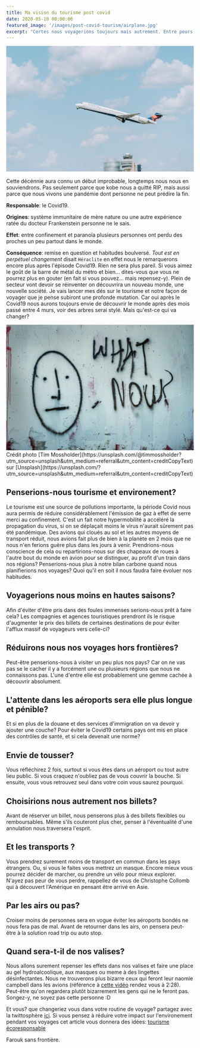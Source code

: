 ```yaml
---
title: Ma vision du tourisme post covid
date: 2020-05-10 00:00:00
featured_image: '/images/post-covid-tourism/airplane.jpg'
excerpt: "Certes nous voyagerions toujours mais autrement. Entre peurs de tousser en public et la la distanciation sociale, ça ne sera plus pareil."
---
```


![](/images/post-covid-tourism/airplane.jpg)

Cette décénnie aura connu un début improbable, longtemps nous nous en souviendrons. Pas seulement parce que kobe nous a quitté RIP, mais aussi parce que nous vivons une pandémie dont personne ne peut prédire la fin. 

**Responsable**: le Covid19. 

**Origines**: système immunitaire de mère nature ou une autre expérience ratée du docteur Frankenstein personne ne le sais. 

**Effet**: entre confinement et paranoïa plusieurs personnes ont perdu des proches un peu partout dans le monde. 

**Conséquence**: remise en question et habitudes boulversé. *Tout est en perpétuel changement* disait `Héraclite` en effet nous le remarquerons encore plus après l'épisode Covid19. Rien ne sera plus pareil. Si vous aimez le goût de la barre de métal du métro et bien…  dites-vous que vous ne pourrez plus en gouter (en fait si vous pouvez… mais repensez-y). Plein de secteur vont devoir se réinventer on découvrira un nouveau monde, une nouvelle société. Je vais lancer mes dés sur le tourisme et notre façon de voyager que je pense subiront une profonde mutation. Car oui après le Covid19 nous aurons toujours envie de découvrir le monde après des mois passé entre 4 murs, voir des arbres serai stylé. Mais qu'est-ce qui va changer? 

<div class="gallery" data-columns="1">
	<img src="images/post-covid-tourism/what_now.jpg" alt="Tourisme post covid 19 et après?">
</div>
Crédit photo [Tim Mossholder](https://unsplash.com/@timmossholder?utm_source=unsplash&utm_medium=referral&utm_content=creditCopyText) sur [Unsplash](https://unsplash.com/?utm_source=unsplash&utm_medium=referral&utm_content=creditCopyText)

## Penserions-nous tourisme et environement?
 Le tourisme est une source de pollutions importante, la période Covid nous aura permis de réduire considérablement l'émission de gaz à effet de serre merci au confinement. C'est un fait notre hypermobilité a accéléré la propagation du virus, si on se déplaçait moins le virus n'aurait sûrement pas été pandémique. Des avions qui cloués au sol et les autres moyens de transport réduit, nous avions fait plus de bien à la planète en 2 mois que ne nous n'en ferions guère plus dans les jours à venir. Prendrions-nous conscience de cela ou repartirions-nous sur des chapeaux de roues à l'autre bout du monde en avion pour se distinguer, au profit d'un train dans nos régions? Penserions-nous plus à notre bilan carbone quand nous planifierions nos voyages? Quoi qu'il en soit il nous faudra faire évoluer nos habitudes.

## Voyagerions nous moins en hautes saisons? 
Afin d'éviter d'être pris dans des foules immenses serions-nous prêt à faire cela? 
Les compagnies et agences touristiques prendront ils le risque d'augmenter le prix des billets de certaines destinations de pour éviter l'afflux massif de voyageurs vers celle-ci?

## Réduirons nous nos voyages hors frontières?
Peut-être penserions-nous à visiter un peu plus nos pays? Car on ne vas pas se le cacher il y a forcément une ou plusieurs régions que nous ne connaissons pas. L'une d'entre elle est probablement une gemme cachée à découvrir absolument.

## L'attente dans les aéroports sera elle plus longue et pénible? 
Et si en plus de la douane et des services d'immigration on va devoir y ajouter une couche? Pour éviter le Covid19 certains pays ont mis en place des contrôles de santé, et si cela devenait une norme? 

## Envie de tousser?
Vous réfléchirez 2 fois, surtout si vous êtes dans un aéroport ou tout autre lieu public. Si vous craquez n'oubliez pas de vous couvrir la bouche. Si ensuite, vous vous retrouvez seul dans votre coin vous saurez pourquoi.

## Choisirions nous autrement nos billets? 
Avant de réserver un billet, nous penserons plus à des billets flexibles ou remboursables. Même s'ils couteront plus cher, penser à l'éventualité d'une annulation nous traversera l'esprit.

## Et les transports ? 
Vous prendrez surement moins de transport en commun dans les pays étrangers. Ou, si vous le faites vous mettrez un masque. Encore mieux vous pourrez décider de marcher, ou prendre un vélo pour mieux explorer. N'ayez pas peur de vous perdre, rappellez de vous de Christophe Collomb qui à découvert l'Amérique en pensant être arrivé en Asie.

## Par les airs ou pas? 
Croiser moins de personnes sera en vogue éviter les aéroports bondés ne nous fera pas de mal. Avant de retourner dans les airs, on pensera peut-être à la solution road trip ou auto stop.

## Quand sera-t-il de nos valises? 
Nous allons surement repenser les effets dans nos valises et faire une place au gel  hydroalcoolique, aux masques ou meme à des lingettes désinfectantes. Nous ne trouverons plus bizarre ceux qui feront leur naomie campbell dans les avions (référence à [cette vidéo](https://www.youtube.com/watch?v=b-U_jT9qWvs) rendez vous à 2:28). Peut-être qu'on regardera plutôt bizarrement les gens qui ne le feront pas. Songez-y, ne soyez pas cette personne :D 

Et vous? que changeriez vous dans votre routine de voyage? partagez avec la twittosphère [ici](https://mobile.twitter.com/search?q=journaldunvoyageur.fr/le-tourisme-post-covid). Si vous pensez à réduire votre impact sur l'environement pendant vos voyages cet article vous donnera des idées: [tourisme écoresponsable](/tourisme-ecoresponsable)

Farouk sans frontière.